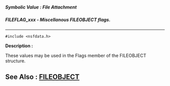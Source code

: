 ##### Symbolic Value : File Attachment
##### FILEFLAG_xxx - Miscellanous FILEOBJECT flags.
---
```
#include <nsfdata.h>
```
**Description :**

These values may be used in the Flags member of the FILEOBJECT structure.

**See Also :**
[FILEOBJECT](/reference/Data/FILEOBJECT)
---
